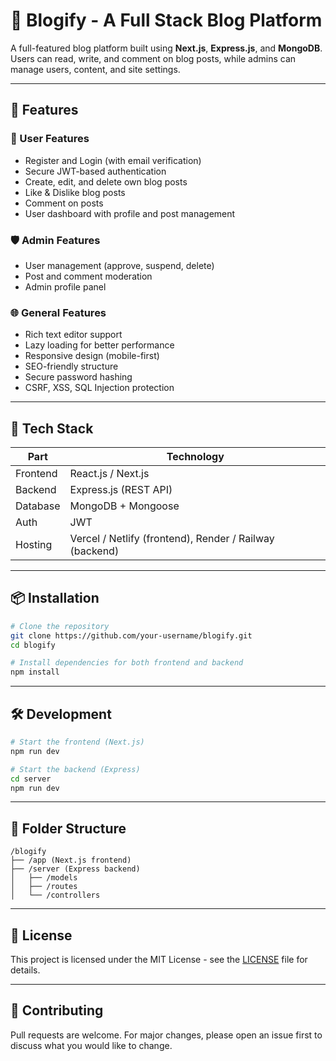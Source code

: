 # 📰 Blogify - A Full Stack Blog Platform

A full-featured blog platform built using **Next.js**, **Express.js**, and **MongoDB**. Users can read, write, and comment on blog posts, while admins can manage users, content, and site settings.

---

## 🚀 Features

### 👤 User Features
- Register and Login (with email verification)
- Secure JWT-based authentication
- Create, edit, and delete own blog posts
- Like & Dislike blog posts
- Comment on posts
- User dashboard with profile and post management

### 🛡️ Admin Features
- User management (approve, suspend, delete)
- Post and comment moderation
- Admin profile panel

### 🌐 General Features
- Rich text editor support
- Lazy loading for better performance
- Responsive design (mobile-first)
- SEO-friendly structure
- Secure password hashing
- CSRF, XSS, SQL Injection protection

---

## 🧰 Tech Stack

| Part        | Technology         |
|-------------|--------------------|
| Frontend    | React.js / Next.js |
| Backend     | Express.js (REST API) |
| Database    | MongoDB + Mongoose |
| Auth        | JWT                |
| Hosting     | Vercel / Netlify (frontend), Render / Railway (backend) |

---

## 📦 Installation

```bash
# Clone the repository
git clone https://github.com/your-username/blogify.git
cd blogify

# Install dependencies for both frontend and backend
npm install
```

---

## 🛠️ Development

```bash
# Start the frontend (Next.js)
npm run dev

# Start the backend (Express)
cd server
npm run dev
```

---

## 📂 Folder Structure

```
/blogify
├── /app (Next.js frontend)
├── /server (Express backend)
│   ├── /models
│   ├── /routes
│   └── /controllers
```

---

## 📃 License

This project is licensed under the MIT License - see the [LICENSE](LICENSE) file for details.

---

## 🤝 Contributing

Pull requests are welcome. For major changes, please open an issue first to discuss what you would like to change.

